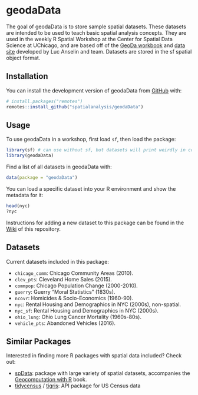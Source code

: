 
<!-- README.md is generated from README.Rmd. Please edit that file -->

# geodaData

<!-- badges: start -->

<!-- badges: end -->

The goal of geodaData is to store sample spatial datasets. These
datasets are intended to be used to teach basic spatial analysis
concepts. They are used in the weekly R Spatial Workshop at the Center
for Spatial Data Science at UChicago, and are based off of the [GeoDa
workbook](https://geodacenter.github.io/documentation.html) and [data
site](https://geodacenter.github.io/data-and-lab/) developed by Luc
Anselin and team. Datasets are stored in the sf spatial object format.

## Installation

You can install the development version of geodaData from
[GitHub](https://github.com/) with:

``` r
# install.packages("remotes")
remotes::install_github("spatialanalysis/geodaData")
```

## Usage

To use geodaData in a workshop, first load `sf`, then load the
package:

``` r
library(sf) # can use without sf, but datasets will print weirdly in console
library(geodaData)
```

Find a list of all datasets in geodaData with:

``` r
data(package = "geodaData")
```

You can load a specific dataset into your R environment and show the
metadata for it:

``` r
head(nyc)
?nyc
```

Instructions for adding a new dataset to this package can be found in
the [Wiki](wiki/How-to-add-a-dataset-to-this-package) of this
repository.

## Datasets

Current datasets included in this package:

  - `chicago_comm`: Chicago Community Areas (2010).
  - `clev_pts`: Cleveland Home Sales (2015).
  - `commpop`: Chicago Population Change (2000-2010).
  - `guerry`: Guerry “Moral Statistics” (1830s).
  - `ncovr`: Homicides & Socio-Economics (1960-90).
  - `nyc`: Rental Housing and Demographics in NYC (2000s), non-spatial.
  - `nyc_sf`: Rental Housing and Demographics in NYC (2000s).
  - `ohio_lung`: Ohio Lung Cancer Mortality (1960s-80s).
  - `vehicle_pts`: Abandoned Vehicles (2016).

## Similar Packages

Interested in finding more R packages with spatial data included? Check
out:

  - [spData](https://github.com/Nowosad/spData): package with large
    variety of spatial datasets, accompanies the [Geocomputation with
    R](https://geocompr.github.io) book.
  - [tidycensus](https://github.com/walkerke/tidycensus) /
    [tigris](https://github.com/walkerke/tigris): API package for US
    Census data
